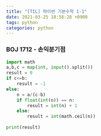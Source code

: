 ```yaml
---
title: "[TIL] 파이썬 기본수학 1-1"
date: 2021-03-25 18:58:28 +0900
tags: python
categories: python
---
```




### BOJ 1712 - 손익분기점

```python
import math
a,b,c = map(int, input().split())
result = 0
if c<=b:
    result = -1
else:
    n = a/(c-b)
    if float(int(n)) == n:
        result = int(n) + 1
    else:
        result = int(math.ceil(n))
    
print(result)
```

